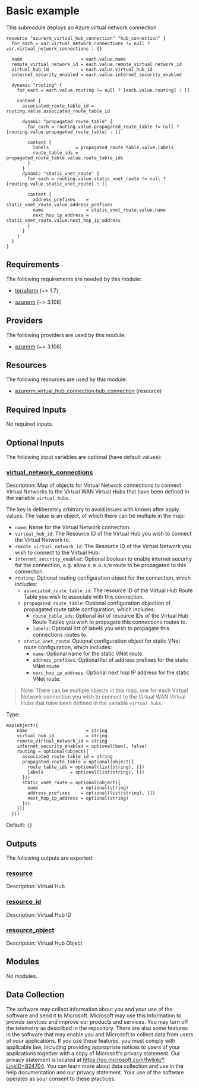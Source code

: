 <!-- BEGIN_TF_DOCS -->
# Basic example

This submodule deploys an Azure virtual network connection

```hcl
resource "azurerm_virtual_hub_connection" "hub_connection" {
  for_each = var.virtual_network_connections != null ? var.virtual_network_connections : {}

  name                      = each.value.name
  remote_virtual_network_id = each.value.remote_virtual_network_id
  virtual_hub_id            = each.value.virtual_hub_id
  internet_security_enabled = each.value.internet_security_enabled

  dynamic "routing" {
    for_each = each.value.routing != null ? [each.value.routing] : []

    content {
      associated_route_table_id = routing.value.associated_route_table_id

      dynamic "propagated_route_table" {
        for_each = routing.value.propagated_route_table != null ? [routing.value.propagated_route_table] : []

        content {
          labels          = propagated_route_table.value.labels
          route_table_ids = propagated_route_table.value.route_table_ids
        }
      }
      dynamic "static_vnet_route" {
        for_each = routing.value.static_vnet_route != null ? [routing.value.static_vnet_route] : []

        content {
          address_prefixes    = static_vnet_route.value.address_prefixes
          name                = static_vnet_route.value.name
          next_hop_ip_address = static_vnet_route.value.next_hop_ip_address
        }
      }
    }
  }
}
```

<!-- markdownlint-disable MD033 -->
## Requirements

The following requirements are needed by this module:

- <a name="requirement_terraform"></a> [terraform](#requirement\_terraform) (~> 1.7)

- <a name="requirement_azurerm"></a> [azurerm](#requirement\_azurerm) (~> 3.108)

## Providers

The following providers are used by this module:

- <a name="provider_azurerm"></a> [azurerm](#provider\_azurerm) (~> 3.108)

## Resources

The following resources are used by this module:

- [azurerm_virtual_hub_connection.hub_connection](https://registry.terraform.io/providers/hashicorp/azurerm/latest/docs/resources/virtual_hub_connection) (resource)

<!-- markdownlint-disable MD013 -->
## Required Inputs

No required inputs.

## Optional Inputs

The following input variables are optional (have default values):

### <a name="input_virtual_network_connections"></a> [virtual\_network\_connections](#input\_virtual\_network\_connections)

Description:   Map of objects for Virtual Network connections to connect Virtual Networks to the Virtual WAN Virtual Hubs that have been defined in the variable `virtual_hubs`.

  The key is deliberately arbitrary to avoid issues with known after apply values. The value is an object, of which there can be multiple in the map:

  - `name`: Name for the Virtual Network connection.
  - `virtual_hub_id`: The Resource ID of the Virtual Hub you wish to connect the Virtual Network to.
  - `remote_virtual_network_id`: The Resource ID of the Virtual Network you wish to connect to the Virtual Hub.
  - `internet_security_enabled`: Optional boolean to enable internet security for the connection, e.g. allow `0.0.0.0/0` route to be propagated to this connection.
  - `routing`: Optional routing configuration object for the connection, which includes:
    - `associated_route_table_id`: The resource ID of the Virtual Hub Route Table you wish to associate with this connection.
    - `propagated_route_table`: Optional configuration objection of propagated route table configuration, which includes:
      - `route_table_ids`: Optional list of resource IDs of the Virtual Hub Route Tables you wish to propagate this connections routes to.
      - `labels`: Optional list of labels you wish to propagate this connections routes to.
    - `static_vnet_route`: Optional configuration object for static VNet route configuration, which includes:
      - `name`: Optional name for the static VNet route.
      - `address_prefixes`: Optional list of address prefixes for the static VNet route.
      - `next_hop_ip_address`: Optional next hop IP address for the static VNet route.

  > Note: There can be multiple objects in this map, one for each Virtual Network connection you wish to connect to the Virtual WAN Virtual Hubs that have been defined in the variable `virtual_hubs`.

Type:

```hcl
map(object({
    name                      = string
    virtual_hub_id            = string
    remote_virtual_network_id = string
    internet_security_enabled = optional(bool, false)
    routing = optional(object({
      associated_route_table_id = string
      propagated_route_table = optional(object({
        route_table_ids = optional(list(string), [])
        labels          = optional(list(string), [])
      }))
      static_vnet_route = optional(object({
        name                = optional(string)
        address_prefixes    = optional(list(string), [])
        next_hop_ip_address = optional(string)
      }))
    }))
  }))
```

Default: `{}`

## Outputs

The following outputs are exported:

### <a name="output_resource"></a> [resource](#output\_resource)

Description: Virtual Hub

### <a name="output_resource_id"></a> [resource\_id](#output\_resource\_id)

Description: Virtual Hub ID

### <a name="output_resource_object"></a> [resource\_object](#output\_resource\_object)

Description: Virtual Hub Object

## Modules

No modules.

<!-- markdownlint-disable-next-line MD041 -->
## Data Collection

The software may collect information about you and your use of the software and send it to Microsoft. Microsoft may use this information to provide services and improve our products and services. You may turn off the telemetry as described in the repository. There are also some features in the software that may enable you and Microsoft to collect data from users of your applications. If you use these features, you must comply with applicable law, including providing appropriate notices to users of your applications together with a copy of Microsoft’s privacy statement. Our privacy statement is located at <https://go.microsoft.com/fwlink/?LinkID=824704>. You can learn more about data collection and use in the help documentation and our privacy statement. Your use of the software operates as your consent to these practices.
<!-- END_TF_DOCS -->